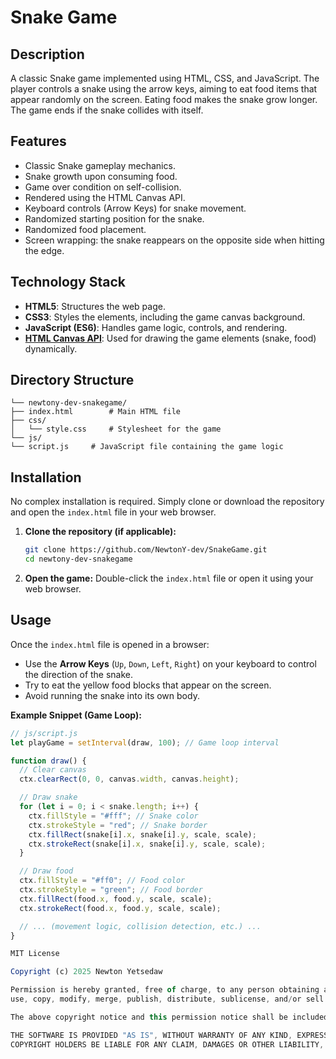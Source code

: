# Snake Game

## Description

A classic Snake game implemented using HTML, CSS, and JavaScript. The player controls a snake using the arrow keys, aiming to eat food items that appear randomly on the screen. Eating food makes the snake grow longer. The game ends if 
the snake collides with itself.

## Features

* Classic Snake gameplay mechanics.
* Snake growth upon consuming food.
* Game over condition on self-collision.
* Rendered using the HTML Canvas API.
* Keyboard controls (Arrow Keys) for snake movement.
* Randomized starting position for the snake.
* Randomized food placement.
* Screen wrapping: the snake reappears on the opposite side when hitting the edge.

## Technology Stack

* **HTML5**: Structures the web page.
* **CSS3**: Styles the elements, including the game canvas background.
* **JavaScript (ES6)**: Handles game logic, controls, and rendering.
* **[HTML Canvas API](https://developer.mozilla.org/en-US/docs/Web/API/Canvas_API)**: Used for drawing the game elements (snake, food) dynamically.

## Directory Structure

```
└── newtony-dev-snakegame/
├── index.html        # Main HTML file
├── css/
│   └── style.css     # Stylesheet for the game
└── js/
└── script.js     # JavaScript file containing the game logic
```

## Installation

No complex installation is required. Simply clone or download the repository and open the `index.html` file in your web browser.

1.  **Clone the repository (if applicable):**
    ```bash
    git clone https://github.com/NewtonY-dev/SnakeGame.git
    cd newtony-dev-snakegame
    ```
2.  **Open the game:**
    Double-click the `index.html` file or open it using your web browser.

## Usage

Once the `index.html` file is opened in a browser:

* Use the **Arrow Keys** (`Up`, `Down`, `Left`, `Right`) on your keyboard to control the direction of the snake.
* Try to eat the yellow food blocks that appear on the screen.
* Avoid running the snake into its own body.

**Example Snippet (Game Loop):**

```javascript
// js/script.js
let playGame = setInterval(draw, 100); // Game loop interval

function draw() {
  // Clear canvas
  ctx.clearRect(0, 0, canvas.width, canvas.height);

  // Draw snake
  for (let i = 0; i < snake.length; i++) {
    ctx.fillStyle = "#fff"; // Snake color
    ctx.strokeStyle = "red"; // Snake border
    ctx.fillRect(snake[i].x, snake[i].y, scale, scale);
    ctx.strokeRect(snake[i].x, snake[i].y, scale, scale);
  }

  // Draw food
  ctx.fillStyle = "#ff0"; // Food color
  ctx.strokeStyle = "green"; // Food border
  ctx.fillRect(food.x, food.y, scale, scale);
  ctx.strokeRect(food.x, food.y, scale, scale);

  // ... (movement logic, collision detection, etc.) ...
}

MIT License

Copyright (c) 2025 Newton Yetsedaw

Permission is hereby granted, free of charge, to any person obtaining a copy of this software and associated documentation files (the "Software"), to deal in the Software without restriction, including without limitation the rights to
use, copy, modify, merge, publish, distribute, sublicense, and/or sell copies of the Software, and to permit persons to whom the Software is furnished to do so, subject to the following conditions:

The above copyright notice and this permission notice shall be included in all copies or substantial portions of the Software.

THE SOFTWARE IS PROVIDED "AS IS", WITHOUT WARRANTY OF ANY KIND, EXPRESS OR IMPLIED, INCLUDING BUT NOT LIMITED TO THE WARRANTIES OF MERCHANTABILITY, FITNESS FOR A PARTICULAR PURPOSE AND NONINFRINGEMENT. IN NO EVENT SHALL THE AUTHORS OR
COPYRIGHT HOLDERS BE LIABLE FOR ANY CLAIM, DAMAGES OR OTHER LIABILITY, WHETHER IN AN ACTION OF CONTRACT, TORT OR OTHERWISE, ARISING FROM, OUT OF OR IN CONNECTION WITH THE SOFTWARE OR THE USE OR OTHER DEALINGS IN THE SOFTWARE.
